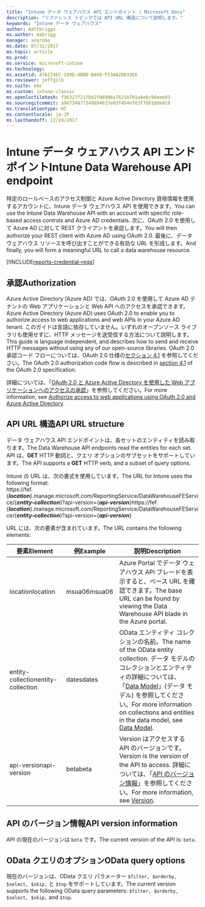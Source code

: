 ```yaml
---
title: "Intune データ ウェアハウス API エンドポイント | Microsoft Docs"
description: "リファレンス トピックでは API URL 構造について説明します。"
keywords: "Intune データ ウェアハウス"
author: mattbriggs
ms.author: mabrigg
manager: angrobe
ms.date: 07/31/2017
ms.topic: article
ms.prod: 
ms.service: microsoft-intune
ms.technology: 
ms.assetid: A7A174EC-109D-4BB8-B460-F53AA2D033E6
ms.reviewer: jeffgilb
ms.suite: ems
ms.custom: intune-classic
ms.openlocfilehash: f36327f21fbb2f08906a7621b701a4e6c9deee03
ms.sourcegitcommit: a9d734877340894637e03f4b4ef83f7d01ddedc8
ms.translationtype: HT
ms.contentlocale: ja-JP
ms.lasthandoff: 12/19/2017
---
```

# <a name="intune-data-warehouse-api-endpoint"></a><span data-ttu-id="ad8b8-104">Intune データ ウェアハウス API エンドポイント</span><span class="sxs-lookup"><span data-stu-id="ad8b8-104">Intune Data Warehouse API endpoint</span></span>

<span data-ttu-id="ad8b8-105">特定のロールベースのアクセス制御と Azure Active Directory 資格情報を使用するアカウントに、Intune データ ウェアハウス API を使用できます。</span><span class="sxs-lookup"><span data-stu-id="ad8b8-105">You can use the Intune Data Warehouse API with an account with specific role-based access controls and Azure AD credentials.</span></span> <span data-ttu-id="ad8b8-106">次に、OAuth 2.0 を使用して Azure AD に対して REST クライアントを承認します。</span><span class="sxs-lookup"><span data-stu-id="ad8b8-106">You will then authorize your REST client with Azure AD using OAuth 2.0.</span></span> <span data-ttu-id="ad8b8-107">最後に、データ ウェアハウス リソースを呼び出すことができる有効な URL を形成します。</span><span class="sxs-lookup"><span data-stu-id="ad8b8-107">And finally, you will form a meaningful URL to call a data warehouse resource.</span></span>

[!INCLUDE[reports-credential-reqs](./includes/reports-credential-reqs.md)]

## <a name="authorization"></a><span data-ttu-id="ad8b8-108">承認</span><span class="sxs-lookup"><span data-stu-id="ad8b8-108">Authorization</span></span>

<span data-ttu-id="ad8b8-109">Azure Active Directory (Azure AD) では、OAuth 2.0 を使用して Azure AD テナントの Web アプリケーションと Web API へのアクセスを承認できます。</span><span class="sxs-lookup"><span data-stu-id="ad8b8-109">Azure Active Directory (Azure AD) uses OAuth 2.0 to enable you to authorize access to web applications and web APIs in your Azure AD tenant.</span></span> <span data-ttu-id="ad8b8-110">このガイドは言語に依存していません。いずれのオープンソース ライブラリも使用せずに、HTTP メッセージを送受信する方法について説明します。</span><span class="sxs-lookup"><span data-stu-id="ad8b8-110">This guide is language independent, and describes how to send and receive HTTP messages without using any of our open-source libraries.</span></span> <span data-ttu-id="ad8b8-111">OAuth 2.0 承認コード フローについては、OAuth 2.0 仕様の[セクション 4.1](https://tools.ietf.org/html/rfc6749#section-4.1) を参照してください。</span><span class="sxs-lookup"><span data-stu-id="ad8b8-111">The OAuth 2.0 authorization code flow is described in [section 4.1](https://tools.ietf.org/html/rfc6749#section-4.1) of the OAuth 2.0 specification.</span></span>

<span data-ttu-id="ad8b8-112">詳細については、「[OAuth 2.0 と Azure Active Directory を使用した Web アプリケーションへのアクセスの承認](https://docs.microsoft.com/azure/active-directory/develop/active-directory-protocols-oauth-code)」を参照してください。</span><span class="sxs-lookup"><span data-stu-id="ad8b8-112">For more information, see [Authorize access to web applications using OAuth 2.0 and Azure Active Directory](https://docs.microsoft.com/azure/active-directory/develop/active-directory-protocols-oauth-code).</span></span>

## <a name="api-url-structure"></a><span data-ttu-id="ad8b8-113">API URL 構造</span><span class="sxs-lookup"><span data-stu-id="ad8b8-113">API URL structure</span></span>

<span data-ttu-id="ad8b8-114">データ ウェアハウス API エンドポイントは、各セットのエンティティを読み取ります。</span><span class="sxs-lookup"><span data-stu-id="ad8b8-114">The Data Warehouse API endpoints read the entities for each set.</span></span> <span data-ttu-id="ad8b8-115">API は、**GET** HTTP 動詞と、クエリ オプションのサブセットをサポートしています。</span><span class="sxs-lookup"><span data-stu-id="ad8b8-115">The API supports a **GET** HTTP verb, and a subset of query options.</span></span>

<span data-ttu-id="ad8b8-116">Intune の URL は、次の書式を使用しています。</span><span class="sxs-lookup"><span data-stu-id="ad8b8-116">The URL for Intune uses the following format:</span></span>  
<span data-ttu-id="ad8b8-117">https://fef.{***location***}.manage.microsoft.com/ReportingService/DataWarehouseFEService/{***entity-collection***}?api-version={***api-version***}</span><span class="sxs-lookup"><span data-stu-id="ad8b8-117">https://fef.{***location***}.manage.microsoft.com/ReportingService/DataWarehouseFEService/{***entity-collection***}?api-version={***api-version***}</span></span>

<span data-ttu-id="ad8b8-118">URL には、次の要素が含まれています。</span><span class="sxs-lookup"><span data-stu-id="ad8b8-118">The URL contains the following elements:</span></span>

| <span data-ttu-id="ad8b8-119">要素</span><span class="sxs-lookup"><span data-stu-id="ad8b8-119">Element</span></span> | <span data-ttu-id="ad8b8-120">例</span><span class="sxs-lookup"><span data-stu-id="ad8b8-120">Example</span></span> | <span data-ttu-id="ad8b8-121">説明</span><span class="sxs-lookup"><span data-stu-id="ad8b8-121">Description</span></span> |
|-------------------|------------|--------------------------------------------------------------------------------------------------------------------|
| <span data-ttu-id="ad8b8-122">location</span><span class="sxs-lookup"><span data-stu-id="ad8b8-122">location</span></span> | <span data-ttu-id="ad8b8-123">msua06</span><span class="sxs-lookup"><span data-stu-id="ad8b8-123">msua06</span></span> | <span data-ttu-id="ad8b8-124">Azure Portal でデータ ウェアハウス API ブレードを表示すると、ベース URL を確認できます。</span><span class="sxs-lookup"><span data-stu-id="ad8b8-124">The base URL can be found by viewing the Data Warehouse API blade in the Azure portal.</span></span> |
| <span data-ttu-id="ad8b8-125">entity-collection</span><span class="sxs-lookup"><span data-stu-id="ad8b8-125">entity-collection</span></span> | <span data-ttu-id="ad8b8-126">dates</span><span class="sxs-lookup"><span data-stu-id="ad8b8-126">dates</span></span> | <span data-ttu-id="ad8b8-127">OData エンティティ コレクションの名前。</span><span class="sxs-lookup"><span data-stu-id="ad8b8-127">The name of the OData entity collection.</span></span> <span data-ttu-id="ad8b8-128">データ モデルのコレクションとエンティティの詳細については、「[Data Model](reports-ref-data-model.md)」(データ モデル) を参照してください。</span><span class="sxs-lookup"><span data-stu-id="ad8b8-128">For more information on collections and entities in the data model, see [Data Model](reports-ref-data-model.md).</span></span> |
| <span data-ttu-id="ad8b8-129">api-version</span><span class="sxs-lookup"><span data-stu-id="ad8b8-129">api-version</span></span> | <span data-ttu-id="ad8b8-130">beta</span><span class="sxs-lookup"><span data-stu-id="ad8b8-130">beta</span></span> | <span data-ttu-id="ad8b8-131">Version はアクセスする API のバージョンです。</span><span class="sxs-lookup"><span data-stu-id="ad8b8-131">Version is the version of the API to access.</span></span> <span data-ttu-id="ad8b8-132">詳細については、「[API のバージョン情報](#API-version-information)」を参照してください。</span><span class="sxs-lookup"><span data-stu-id="ad8b8-132">For more information, see [Version](#API-version-information).</span></span> |


## <a name="api-version-information"></a><span data-ttu-id="ad8b8-133">API のバージョン情報</span><span class="sxs-lookup"><span data-stu-id="ad8b8-133">API version information</span></span>

<span data-ttu-id="ad8b8-134">API の現在のバージョンは `beta` です。</span><span class="sxs-lookup"><span data-stu-id="ad8b8-134">The current version of the API is: `beta`.</span></span> 

## <a name="odata-query-options"></a><span data-ttu-id="ad8b8-135">OData クエリのオプション</span><span class="sxs-lookup"><span data-stu-id="ad8b8-135">OData query options</span></span>

<span data-ttu-id="ad8b8-136">現在のバージョンは、OData クエリ パラメーター `$filter, $orderby, $select, $skip,` と `$top` をサポートしています。</span><span class="sxs-lookup"><span data-stu-id="ad8b8-136">The current version supports the following OData query parameters: `$filter, $orderby, $select, $skip,` and `$top`.</span></span>